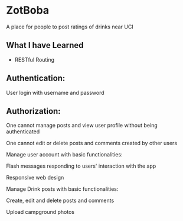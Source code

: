 # ZotBoba
 A place for people to post ratings of drinks near UCI

## What I have Learned

* RESTful Routing

## Authentication:

User login with username and password

## Authorization:

One cannot manage posts and view user profile without being authenticated

One cannot edit or delete posts and comments created by other users

Manage user account with basic functionalities:

Flash messages responding to users' interaction with the app

Responsive web design

Manage Drink posts with basic functionalities:

Create, edit and delete posts and comments

Upload campground photos

